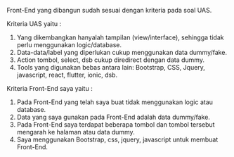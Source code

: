 Front-End yang dibangun sudah sesuai dengan kriteria pada soal UAS.

Kriteria UAS yaitu : 
1. Yang dikembangkan hanyalah tampilan (view/interface), sehingga tidak perlu menggunakan logic/database. 
2. Data-data/label yang diperlukan cukup menggunakan data dummy/fake. 
3. Action tombol, select, dsb cukup diredirect dengan data dummy. 
4. Tools yang digunakan bebas antara lain: Bootstrap, CSS, Jquery, javascript, react, flutter, ionic, dsb. 

Kriteria Front-End saya yaitu :
1. Pada Front-End yang telah saya buat tidak menggunakan logic atau database.
2. Data yang saya gunakan pada Front-End adalah data dummy/fake.
3. Pada Front-End saya terdapat beberapa tombol dan tombol tersebut mengarah ke halaman atau data dummy.
4. Saya menggunakan Bootstrap, css, jquery, javascript untuk membuat Front-End.
